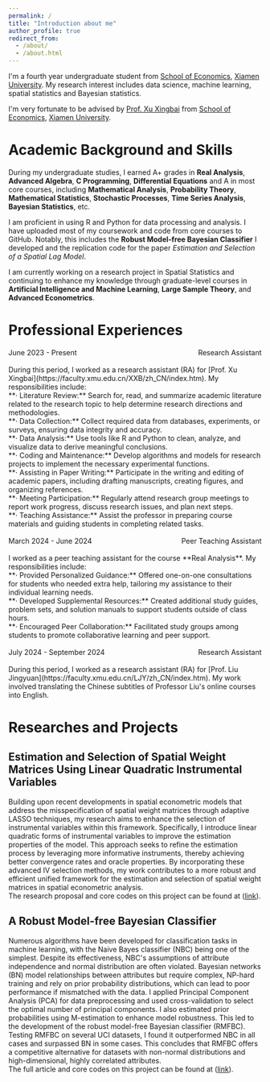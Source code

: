 ```yaml
---
permalink: /
title: "Introduction about me"
author_profile: true
redirect_from: 
  - /about/
  - /about.html
---
```


I'm a fourth year undergraduate student from [School of Economics](https://soe.xmu.edu.cn/), [Xiamen University](https://www.xmu.edu.cn/). My research interest includes data science, machine learning, spatial statistics and Bayesian statistics.

I'm very fortunate to be advised by [Prof. Xu Xingbai](https://faculty.xmu.edu.cn/XXB/zh_CN/index.htm) from [School of Economics](https://soe.xmu.edu.cn/), [Xiamen University](https://www.xmu.edu.cn/).

Academic Background and Skills
======
During my undergraduate studies, I earned A+ grades in **Real Analysis**, **Advanced Algebra**, **C Programming**, **Differential Equations** and A in most core courses, including **Mathematical Analysis**, **Probability Theory**, **Mathematical Statistics**, **Stochastic Processes**, **Time Series Analysis**, **Bayesian Statistics**, etc. 

I am proficient in using R and Python for data processing and analysis. I have uploaded most of my coursework and code from core courses to GitHub. Notably, this includes the **Robust Model-free Bayesian Classifier** I developed and the replication code for the paper _Estimation and Selection of a Spatial Lag Model_.

I am currently working on a research project in Spatial Statistics and continuing to enhance my knowledge through graduate-level courses in **Artificial Intelligence and Machine Learning**, **Large Sample Theory**, and **Advanced Econometrics**.


Professional Experiences
======
<div style="display: flex; justify-content: space-between;">
  <span>June 2023 - Present</span>
  <span>Research Assistant</span>
</div>  
<br>
During this period, I worked as a research assistant (RA) for [Prof. Xu Xingbai](https://faculty.xmu.edu.cn/XXB/zh_CN/index.htm). My responsibilities include:
<br>
**· Literature Review:** Search for, read, and summarize academic literature related to the research topic to help determine research directions and methodologies.<br>
**· Data Collection:** Collect required data from databases, experiments, or surveys, ensuring data integrity and accuracy.<br>
**· Data Analysis:** Use tools like R and Python to clean, analyze, and visualize data to derive meaningful conclusions.<br>
**· Coding and Maintenance:** Develop algorithms and models for research projects to implement the necessary experimental functions.<br>
**· Assisting in Paper Writing:** Participate in the writing and editing of academic papers, including drafting manuscripts, creating figures, and organizing references.<br>
**· Meeting Participation:** Regularly attend research group meetings to report work progress, discuss research issues, and plan next steps.<br>
**· Teaching Assistance:** Assist the professor in preparing course materials and guiding students in completing related tasks.<br>
<br>
<div style="display: flex; justify-content: space-between;">
  <span>March 2024 - June 2024</span>
  <span>Peer Teaching Assistant</span>
</div>  
<br>
I worked as a peer teaching assistant for the course **Real Analysis**. My responsibilities include:
<br>
**· Provided Personalized Guidance:** Offered one-on-one consultations for students who needed extra help, tailoring my assistance to their individual learning needs.<br>
**· Developed Supplemental Resources:** Created additional study guides, problem sets, and solution manuals to support students outside of class hours.<br>
**· Encouraged Peer Collaboration:** Facilitated study groups among students to promote collaborative learning and peer support.<br>
<br>
<div style="display: flex; justify-content: space-between;">
  <span>July 2024 - September 2024</span>
  <span>Research Assistant</span>
</div>  
<br>
During this period, I worked as a research assistant (RA) for [Prof. Liu Jingyuan](https://faculty.xmu.edu.cn/LJY/zh_CN/index.htm). My work involved translating the Chinese subtitles of Professor Liu's online courses into English.

Researches and Projects
======

Estimation and Selection of Spatial Weight Matrices Using Linear Quadratic Instrumental Variables
------
Building upon recent developments in spatial econometric models that address the misspecification of spatial weight matrices through adaptive LASSO techniques, my research aims to enhance the selection of instrumental variables within this framework. Specifically, I introduce linear quadratic forms of instrumental variables to improve the estimation properties of the model. This approach seeks to refine the estimation process by leveraging more informative instruments, thereby achieving better convergence rates and oracle properties. By incorporating these advanced IV selection methods, my work contributes to a more robust and efficient unified framework for the estimation and selection of spatial weight matrices in spatial econometric analysis.
<br>
The research proposal and core codes on this project can be found at ([link](https://github.com/RayChen200318/Estimation-and-Selection-of-Spatial-Weight-Matrices-Using-Linear-Quadratic-Instrumental-Variables)).

A Robust Model-free Bayesian Classifier
------
Numerous algorithms have been developed for classification tasks in machine learning, with the Naive Bayes classifier (NBC) being one of the simplest. Despite its effectiveness, NBC's assumptions of attribute independence and normal distribution are often violated. Bayesian networks (BN) model relationships between attributes but require complex, NP-hard training and rely on prior probability distributions, which can lead to poor performance if mismatched with the data. I applied Principal Component Analysis (PCA) for data preprocessing and used cross-validation to select the optimal number of principal components. I also estimated prior probabilities using M-estimation to enhance model robustness. This led to the development of the robust model-free Bayesian classifier (RMFBC). Testing RMFBC on several UCI datasets, I found it outperformed NBC in all cases and surpassed BN in some cases. This concludes that RMFBC offers a competitive alternative for datasets with non-normal distributions and high-dimensional, highly correlated attributes.
<br>
The full article and core codes on this project can be found at ([link](https://github.com/RayChen200318/A-robust-model-free-Bayesian-classifier)).
